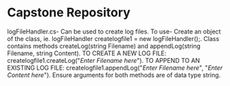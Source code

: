 # Capstone Repository

logFileHandler.cs-
Can be used to create log files. To use-
Create an object of the class, ie. logFileHandler createlogfile1 = new logFileHandler();.
Class contains methods createLog(string Filename) and appendLog(string Filename, string Content).
TO CREATE A NEW LOG FILE: createlogfile1.createLog("_Enter Filename here_").
TO APPEND TO AN EXISTING LOG FILE: createlogfile1.appendLog("_Enter Filename here_", "_Enter Content here_").
Ensure arguments for both methods are of data type string.
